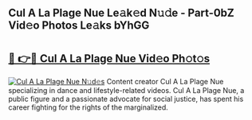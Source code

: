## Cul A La Plage Nue Le𝚊k𝚎d N𝚞𝚍e - Part-0bZ Vid𝚎o Photos Le𝚊ks bYhGG

# <h2><a href="http://fb3eb4.evod.top/?m=Cul+A+La+Plage+Nue">🔗 👉🔴 Cul A La Plage Nue Vid𝚎o Ph𝚘t𝚘s</a></h2>

[![Cul A La Plage Nue N𝚞d𝚎s](https://i.imgur.com/8V9OHl7.gif)](http://fb3eb4.evod.top/?m=Cul+A+La+Plage+Nue)
Content creator Cul A La Plage Nue specializing in dance and lifestyle-related videos. Cul A La Plage Nue, a public figure and a passionate advocate for social justice, has spent his career fighting for the rights of the marginalized. 
